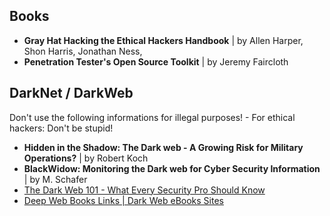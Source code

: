 ## Books

* **Gray Hat Hacking the Ethical Hackers Handbook** | by Allen Harper, Shon Harris, Jonathan Ness,
* **Penetration Tester's Open Source Toolkit** | by Jeremy Faircloth

## DarkNet / DarkWeb
Don't use the following informations for illegal purposes! - For ethical hackers: Don't be stupid!

* **Hidden in the Shadow: The Dark web - A Growing Risk for Military Operations?** | by Robert Koch
* **BlackWidow: Monitoring the Dark web for Cyber Security Information** | by M. Schafer
* <a href="https://www.infosecurityeurope.com/__novadocuments/494276?v=636687367364600000">The Dark Web 101 - What Every Security Pro Should Know</a>
* [Deep Web Books Links | Dark Web eBooks Sites](https://www.thedarkweblinks.com/deep-web-books-sites-links/)
